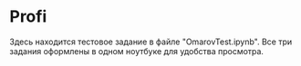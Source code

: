 # Profi
Здесь находится тестовое задание в файле "OmarovTest.ipynb". Все три задания оформлены в одном ноутбуке для удобства просмотра.
